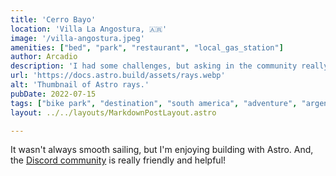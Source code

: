 ```yaml
---
title: 'Cerro Bayo'
location: 'Villa La Angostura, 🇦🇷'
image: '/villa-angostura.jpeg'
amenities: ["bed", "park", "restaurant", "local_gas_station"]
author: Arcadio
description: 'I had some challenges, but asking in the community really helped!'
url: 'https://docs.astro.build/assets/rays.webp'
alt: 'Thumbnail of Astro rays.'
pubDate: 2022-07-15
tags: ["bike park", "destination", "south america", "adventure", "argentina"]
layout: ../../layouts/MarkdownPostLayout.astro

---
```

It wasn't always smooth sailing, but I'm enjoying building with Astro. And, the [Discord community](https://astro.build/chat) is really friendly and helpful!
